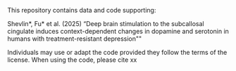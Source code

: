This repository contains data and code supporting:

Shevlin*, Fu* et al. (2025) “Deep brain stimulation to the subcallosal cingulate induces context-dependent changes in dopamine and serotonin in humans with treatment-resistant depression""


Individuals may use or adapt the code provided they follow the terms of the license. When using the code, please cite xx
